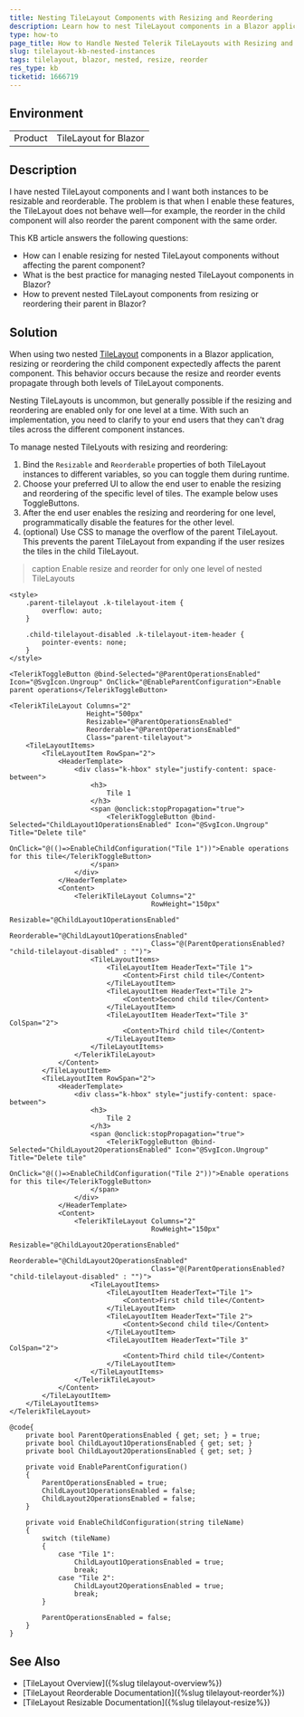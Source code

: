 ```yaml
---
title: Nesting TileLayout Components with Resizing and Reordering
description: Learn how to nest TileLayout components in a Blazor application and enable the resize and reorder features.
type: how-to
page_title: How to Handle Nested Telerik TileLayouts with Resizing and Reordering
slug: tilelayout-kb-nested-instances
tags: tilelayout, blazor, nested, resize, reorder
res_type: kb
ticketid: 1666719
---
```


## Environment

<table>
<tbody>
<tr>
<td>Product</td>
<td>TileLayout for Blazor
</tr>
</tbody>
</table>

## Description

I have nested TileLayout components and I want both instances to be resizable and reorderable. The problem is that when I enable these features, the TileLayout does not behave well&mdash;for example, the reorder in the child component will also reorder the parent component with the same order.

This KB article answers the following questions:
- How can I enable resizing for nested TileLayout components without affecting the parent component?
- What is the best practice for managing nested TileLayout components in Blazor?
- How to prevent nested TileLayout components from resizing or reordering their parent in Blazor?

## Solution

When using two nested [TileLayout](https://docs.telerik.com/blazor-ui/components/tilelayout/overview) components in a Blazor application, resizing or reordering the child component expectedly affects the parent component. This behavior occurs because the resize and reorder events propagate through both levels of TileLayout components. 

Nesting TileLayouts is uncommon, but generally possible if the resizing and reordering are enabled only for one level at a time. With such an implementation, you need to clarify to your end users that they can't drag tiles across the different component instances.

To manage nested TileLyouts with resizing and reordering:

1. Bind the `Resizable` and `Reorderable` properties of both TileLayout instances to different variables, so you can toggle them during runtime.
1. Choose your preferred UI to allow the end user to enable the resizing and reordering of the specific level of tiles. The example below uses ToggleButtons.
1. After the end user enables the resizing and reordering for one level, programmatically disable the features for the other level.
1. (optional) Use CSS to manage the overflow of the parent TileLayout. This prevents the parent TileLayout from expanding if the user resizes the tiles in the child TileLayout.

>caption Enable resize and reorder for only one level of nested TileLayouts

````RAZOR
<style>
    .parent-tilelayout .k-tilelayout-item {
        overflow: auto;
    }

    .child-tilelayout-disabled .k-tilelayout-item-header {
        pointer-events: none;
    }
</style>

<TelerikToggleButton @bind-Selected="@ParentOperationsEnabled" Icon="@SvgIcon.Ungroup" OnClick="@EnableParentConfiguration">Enable parent operations</TelerikToggleButton>

<TelerikTileLayout Columns="2"
                   Height="500px"
                   Resizable="@ParentOperationsEnabled"
                   Reorderable="@ParentOperationsEnabled"
                   Class="parent-tilelayout">
    <TileLayoutItems>
        <TileLayoutItem RowSpan="2">
            <HeaderTemplate>
                <div class="k-hbox" style="justify-content: space-between">
                    <h3>
                        Tile 1
                    </h3>                   
                    <span @onclick:stopPropagation="true">
                        <TelerikToggleButton @bind-Selected="ChildLayout1OperationsEnabled" Icon="@SvgIcon.Ungroup" Title="Delete tile"
                                             OnClick="@(()=>EnableChildConfiguration("Tile 1"))">Enable operations for this tile</TelerikToggleButton>
                    </span>
                </div>
            </HeaderTemplate>
            <Content>       
                <TelerikTileLayout Columns="2"
                                   RowHeight="150px"                                   
                                   Resizable="@ChildLayout1OperationsEnabled"
                                   Reorderable="@ChildLayout1OperationsEnabled"
                                   Class="@(ParentOperationsEnabled? "child-tilelayout-disabled" : "")">
                    <TileLayoutItems>
                        <TileLayoutItem HeaderText="Tile 1">
                            <Content>First child tile</Content>
                        </TileLayoutItem>
                        <TileLayoutItem HeaderText="Tile 2">
                            <Content>Second child tile</Content>
                        </TileLayoutItem>
                        <TileLayoutItem HeaderText="Tile 3" ColSpan="2">
                            <Content>Third child tile</Content>
                        </TileLayoutItem>
                    </TileLayoutItems>
                </TelerikTileLayout>
            </Content>
        </TileLayoutItem>
        <TileLayoutItem RowSpan="2">
            <HeaderTemplate>
                <div class="k-hbox" style="justify-content: space-between">
                    <h3>
                        Tile 2
                    </h3>
                    <span @onclick:stopPropagation="true">
                        <TelerikToggleButton @bind-Selected="ChildLayout2OperationsEnabled" Icon="@SvgIcon.Ungroup" Title="Delete tile"
                                             OnClick="@(()=>EnableChildConfiguration("Tile 2"))">Enable operations for this tile</TelerikToggleButton>
                    </span>
                </div>
            </HeaderTemplate>
            <Content>
                <TelerikTileLayout Columns="2"
                                   RowHeight="150px"
                                   Resizable="@ChildLayout2OperationsEnabled"
                                   Reorderable="@ChildLayout2OperationsEnabled"
                                   Class="@(ParentOperationsEnabled? "child-tilelayout-disabled" : "")">
                    <TileLayoutItems>
                        <TileLayoutItem HeaderText="Tile 1">
                            <Content>First child tile</Content>
                        </TileLayoutItem>
                        <TileLayoutItem HeaderText="Tile 2">
                            <Content>Second child tile</Content>
                        </TileLayoutItem>                        
                        <TileLayoutItem HeaderText="Tile 3" ColSpan="2">
                            <Content>Third child tile</Content>
                        </TileLayoutItem>
                    </TileLayoutItems>
                </TelerikTileLayout>
            </Content>
        </TileLayoutItem>        
    </TileLayoutItems>
</TelerikTileLayout>

@code{
    private bool ParentOperationsEnabled { get; set; } = true;
    private bool ChildLayout1OperationsEnabled { get; set; }
    private bool ChildLayout2OperationsEnabled { get; set; }

    private void EnableParentConfiguration()
    {
        ParentOperationsEnabled = true;
        ChildLayout1OperationsEnabled = false;
        ChildLayout2OperationsEnabled = false;
    }

    private void EnableChildConfiguration(string tileName)
    {
        switch (tileName)
        {
            case "Tile 1":
                ChildLayout1OperationsEnabled = true;
                break;
            case "Tile 2":
                ChildLayout2OperationsEnabled = true;
                break;
        }
        
        ParentOperationsEnabled = false;
    }
}
````

## See Also
- [TileLayout Overview]({%slug tilelayout-overview%})
- [TileLayout Reorderable Documentation]({%slug tilelayout-reorder%})
- [TileLayout Resizable Documentation]({%slug tilelayout-resize%})
